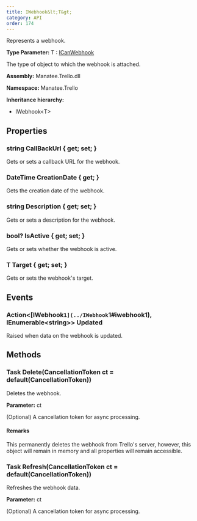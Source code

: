 ```yaml
---
title: IWebhook&lt;T&gt;
category: API
order: 174
---
```


Represents a webhook.

**Type Parameter:** T : [ICanWebhook](../ICanWebhook#icanwebhook)

The type of object to which the webhook is attached.

**Assembly:** Manatee.Trello.dll

**Namespace:** Manatee.Trello

**Inheritance hierarchy:**

- IWebhook&lt;T&gt;

## Properties

### string CallBackUrl { get; set; }

Gets or sets a callback URL for the webhook.

### DateTime CreationDate { get; }

Gets the creation date of the webhook.

### string Description { get; set; }

Gets or sets a description for the webhook.

### bool? IsActive { get; set; }

Gets or sets whether the webhook is active.

### T Target { get; set; }

Gets or sets the webhook&#39;s target.

## Events

### Action&lt;[IWebhook`1](../IWebhook`1#iwebhook1), IEnumerable&lt;string&gt;&gt; Updated

Raised when data on the webhook is updated.

## Methods

### Task Delete(CancellationToken ct = default(CancellationToken))

Deletes the webhook.

**Parameter:** ct

(Optional) A cancellation token for async processing.

#### Remarks

This permanently deletes the webhook from Trello&#39;s server, however, this object will remain in memory and all properties will remain accessible.

### Task Refresh(CancellationToken ct = default(CancellationToken))

Refreshes the webhook data.

**Parameter:** ct

(Optional) A cancellation token for async processing.

